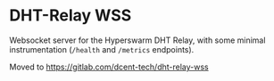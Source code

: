 # DHT-Relay WSS

Websocket server for the Hyperswarm DHT Relay, with some minimal instrumentation (`/health` and `/metrics` endpoints).

Moved to https://gitlab.com/dcent-tech/dht-relay-wss
